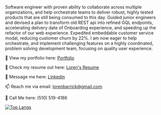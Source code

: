 Software engineer with proven ability to collaborate across multiple organizations, and help orchestrate teams to deliver robust, highly tested products that are still being consumed to this day. Guided junior engineers and devised a plan to transform old REST api into refined GQL endpoints, accelerating delivery date of Onboarding experience, and speeding up the refactor of our web experience. Expedited embeddable customer service modal, reducing customer churn by 22%. I am now eager to help orchestrate, and implement challenging features on a highly coordinated, problem solving development team, focusing on quality user experience.

👀 View my portfolio here: [Portfolio](https://visylvius.github.io/portfolio-site/)

📝 Check my resume out here: [Loren's Resume](https://docs.google.com/document/d/1g2fXQz-Zb3fmPUxO70tycrO7BkOB8Cj-HGcNfFBsY6Y/edit?usp=sharing](https://docs.google.com/document/d/1uqqcoyFNZB0Hr85Yc-z6EvK7NGSI9fZQyVZtsAnoRJc/edit?usp=sharing))

💬 Message me here: [Linkedin](https://www.linkedin.com/in/lorenbarrick/)

📫 Reach me via email: [lorenbarrick@gmail.com](mailto:lorenbarrick@gmail.com)

📲 Call Me here: ‪(510) 519-4186‬

[![Top Langs](https://github-readme-stats.vercel.app/api/top-langs/?username=visylvius&layout=compact)](https://github.com/visylvius/github-readme-stats)
<!--
**Visylvius/Visylvius** is a ✨ _special_ ✨ repository because its `README.md` (this file) appears on your GitHub profile.

Here are some ideas to get you started:

- 🔭 I’m currently working on ...
- 🌱 I’m currently learning ...
- 👯 I’m looking to collaborate on ...
- 🤔 I’m looking for help with ...
- 💬 Ask me about ...
- 📫 How to reach me: ...
- 😄 Pronouns: ...
- ⚡ Fun fact: ...
-->
